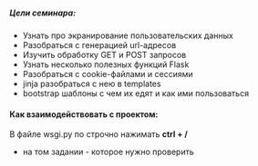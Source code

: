 ##### Цели семинара:

- Узнать про экранирование пользовательских данных
- Разобраться с генерацией url-адресов
- Изучить обработку GET и POST запросов
- Узнать несколько полезных функций Flask
- Разобраться с cookie-файлами и сессиями
- jinja разобраться с нею в templates
- bootstrap шаблоны с чем их едят и как ими пользоваться

#### Как взаимодействовать с проектом:

В файле wsgi.py по строчно нажимать 
**ctrl + /** 
- на том задании - которое нужно проверить

